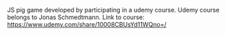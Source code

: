 JS pig game developed by participating in a udemy course.
Udemy course belongs to Jonas Schmedtmann.
Link to course: https://www.udemy.com/share/10008CBUsYd11WQno=/
